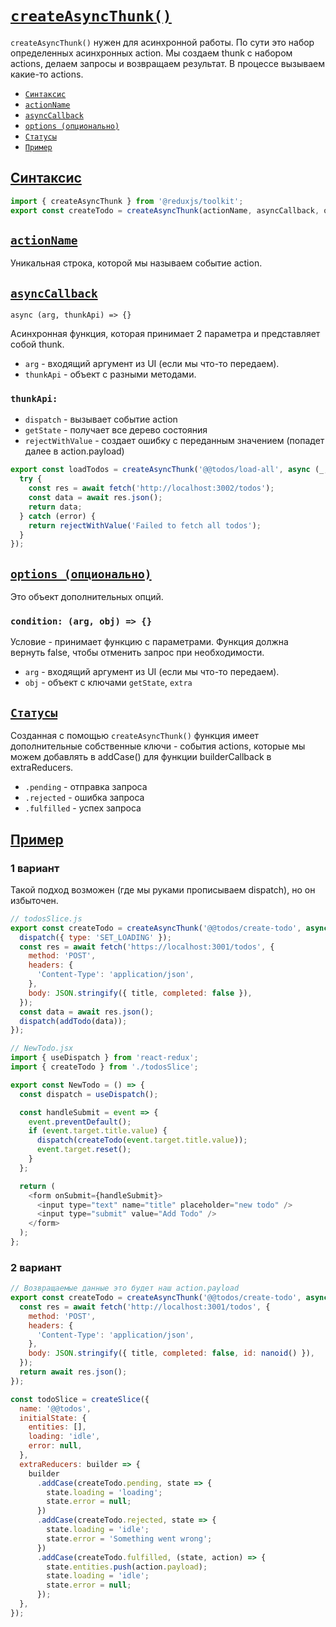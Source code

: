 # [`createAsyncThunk()`](../index.md)

`createAsyncThunk()` нужен для асинхронной работы. По сути это набор определенных асинхронных action. Мы создаем thunk c набором actions, делаем запросы и возвращаем результат. В процессе вызываем какие-то actions.

- [`Синтаксис`](#cинтаксис)
- [`actionName`](#actionname)
- [`asyncCallback`](#asynccallback)
- [`options (опционально)`](#options-опционально)
- [`Cтатусы`](#статусы)
- [`Пример`](#пример)

## [Cинтаксис](#createasyncthunk)

```js
import { createAsyncThunk } from '@reduxjs/toolkit';
export const createTodo = createAsyncThunk(actionName, asyncCallback, options);
```

## [`actionName`](#createasyncthunk)

Уникальная строка, которой мы называем событие action.

## [`asyncCallback`](#createasyncthunk)

`async (arg, thunkApi) => {}`

Асинхронная функция, которая принимает 2 параметра и представляет собой thunk.

- `arg` - входящий аргумент из UI (если мы что-то передаем).
- `thunkApi` - объект с разными методами.

### `thunkApi:`

- `dispatch` - вызывает событие action
- `getState` - получает все дерево состояния
- `rejectWithValue` - создает ошибку с переданным значением (попадет далее в action.payload)

```jsx
export const loadTodos = createAsyncThunk('@@todos/load-all', async (_, { rejectWithValue }) => {
  try {
    const res = await fetch('http://localhost:3002/todos');
    const data = await res.json();
    return data;
  } catch (error) {
    return rejectWithValue('Failed to fetch all todos');
  }
});
```

## [`options (опционально)`](#createasyncthunk)

Это объект дополнительных опций.

### `condition: (arg, obj) => {}`

Условие - принимает функцию с параметрами. Функция должна вернуть false, чтобы отменить запрос при необходимости.

- `arg` - входящий аргумент из UI (если мы что-то передаем).
- `obj` - объект с ключами `getState`, `extra`

## [`Cтатусы`](#createasyncthunk)

Созданная с помощью `createAsyncThunk()` функция имеет дополнительные собственные ключи - события actions, которые мы можем добавлять в addCase() для функции builderCallback в extraReducers.

- `.pending` - отправка запроса
- `.rejected` - ошибка запроса
- `.fulfilled` - успех запроса

## [Пример](#createasyncthunk)

### 1 вариант

Такой подход возможен (где мы руками прописываем dispatch), но он избыточен.

```js
// todosSlice.js
export const createTodo = createAsyncThunk('@@todos/create-todo', async (title, { dispatch }) => {
  dispatch({ type: 'SET_LOADING' });
  const res = await fetch('https://localhost:3001/todos', {
    method: 'POST',
    headers: {
      'Content-Type': 'application/json',
    },
    body: JSON.stringify({ title, completed: false }),
  });
  const data = await res.json();
  dispatch(addTodo(data));
});

// NewTodo.jsx
import { useDispatch } from 'react-redux';
import { createTodo } from './todosSlice';

export const NewTodo = () => {
  const dispatch = useDispatch();

  const handleSubmit = event => {
    event.preventDefault();
    if (event.target.title.value) {
      dispatch(createTodo(event.target.title.value));
      event.target.reset();
    }
  };

  return (
    <form onSubmit={handleSubmit}>
      <input type="text" name="title" placeholder="new todo" />
      <input type="submit" value="Add Todo" />
    </form>
  );
};
```

### 2 вариант

```js
// Возвращаемые данные это будет наш action.payload
export const createTodo = createAsyncThunk('@@todos/create-todo', async title => {
  const res = await fetch('http://localhost:3001/todos', {
    method: 'POST',
    headers: {
      'Content-Type': 'application/json',
    },
    body: JSON.stringify({ title, completed: false, id: nanoid() }),
  });
  return await res.json();
});

const todoSlice = createSlice({
  name: '@@todos',
  initialState: {
    entities: [],
    loading: 'idle',
    error: null,
  },
  extraReducers: builder => {
    builder
      .addCase(createTodo.pending, state => {
        state.loading = 'loading';
        state.error = null;
      })
      .addCase(createTodo.rejected, state => {
        state.loading = 'idle';
        state.error = 'Something went wrong';
      })
      .addCase(createTodo.fulfilled, (state, action) => {
        state.entities.push(action.payload);
        state.loading = 'idle';
        state.error = null;
      });
  },
});
```
